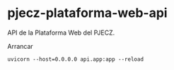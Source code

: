 # pjecz-plataforma-web-api

API de la Plataforma Web del PJECZ.

Arrancar

    uvicorn --host=0.0.0.0 api.app:app --reload
